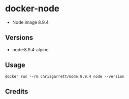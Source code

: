 # docker-node

* Node image 8.9.4

## Versions
- node:8.9.4-alpine

## Usage

```docker run --rm chrisgarrett/node:8.9.4 node --version```

## Credits

